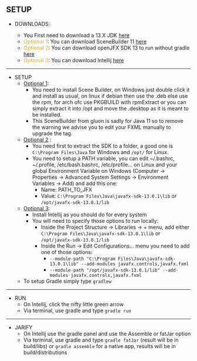 ## SETUP

- DOWNLOADS:

    - You First need to download a 13.X JDK [here](https://adoptopenjdk.net/releases.html?variant=openjdk13&jvmVariant=hotspot)
    - <span style="color:orange" id="1">Optional 1</span>: You can download SceneBuilder 11 [here](https://gluonhq.com/products/scene-builder/)
    - <span style="color:orange" id="2">Optional 2</span>: You can download openJFX SDK 13 to run without gradle [here](https://gluonhq.com/products/javafx/)
    - <span style="color:orange" id="3">Optional 3</span>: You can download Intellij [here](https://www.jetbrains.com/fr-fr/idea/download/) 
---
- SETUP
    - [Optional 1](#1):
        - You need to install Scene Builder, on Windows just double click it and install as usual, on linux if debian
        then use the .deb else use the rpm, for arch ofc use PKGBUILD with rpmExtract or you can simply extract it into 
        /opt and move the .desktop as it is meant to be installed.
        - This SceneBuilder from gluon is sadly for Java 11 so to remove the warning we advise you to edit your FXML 
        manually to upgrade the tag.
    - [Optional 2](#2) :
        - You need first to extract the SDK to a folder, a good one is `C:\Program Files\Java` for 
        Windows and `/opt/` for Linux.
        - You need to setup a PATH variable, you can edit ~/.bashrc, ~/.profile, /etc/bash.bashrc, 
        /etc/profile... on Linux and your global Environment Variable on Windows (Computer -> Properties ->
        Advanced System Settings -> Environment Variables -> Add) and add this one: 
            * Name: PATH_TO_JFX
            * Value: `C:\Program Files\Java\javafx-sdk-13.0.1\lib` or `/opt/javafx-sdk-13.0.1/lib`
    - [Optional 3](#3): 
        - Install Intellij as you should do for every system
        - You will need to specify those options to run locally: 
            - Inside the Project Structure -> Libraries -> + menu, add either `C:\Program Files\Java\javafx-sdk-13.0.1\lib` 
            or `/opt/javafx-sdk-13.0.1/lib`
            - Inside the Run -> Edit Configurations... menu you need to add one of those options: 
                - `--module-path "C:\Program Files\Java\javafx-sdk-13.0.1\lib" --add-modules javafx.controls,javafx.fxml`
                - `--module-path "/opt/javafx-sdk-13.0.1/lib" --add-modules javafx.controls,javafx.fxml`
    - To setup Gradle simply type `gradlew`
---
- RUN
    - On Intellij, click the nifty little green arrow
    - Via terminal, use gradle and type `gradle run`
---
- JARIFY
    - On Intellij use the gradle panel and use the Assemble or fatJar option
    - Via terminal, use gradle and type `gradle fatJar` (result will be in build/libs) or `gradle assemble` for a native app, results will be in build/distributions
